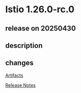 # Istio 1.26.0-rc.0

## release on 20250430

## description

## changes

<a href="http://gcsweb.istio.io/gcs/istio-release/releases/1.26.0-rc.0/" rel="nofollow">Artifacts</a>

<a href="https://istio.io/news/releases/1.26.0-rc.x/announcing-1.26.0-rc.0/" rel="nofollow">Release Notes</a>

